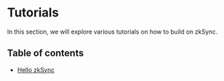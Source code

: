 # Tutorials

In this section, we will explore various tutorials on how to build on zkSync.

## Table of contents

- [Hello zkSync](./basic)
